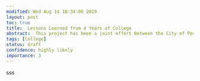 ```yaml
---
modified: Wed Aug 14 18:34:06 2019
layout: post
toc: true
title:  Lessons Learned from 4 Years of College
abstract:  This project has been a joint effort between the City of Portland and Dr. Fuxin Li.
tags: [College]
status: draft
confidence: highly likely
importance: 3
---
```

sss